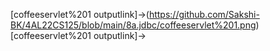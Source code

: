 [coffeeservlet%201 outputlink]->(https://github.com/Sakshi-BK/4AL22CS125/blob/main/8a.jdbc/coffeeservlet%201.png)
[coffeeservlet%201 outputlink]->
